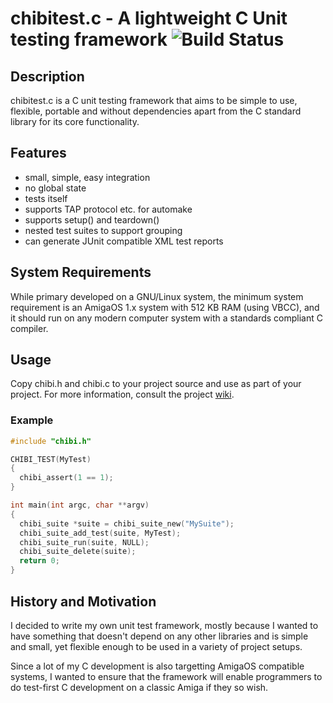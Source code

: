 # chibitest.c - A lightweight C Unit testing framework ![Build Status](https://github.com/weiju/chibi_test/actions/workflows/c-buildandtest.yml/badge.svg)

## Description

chibitest.c is a C unit testing framework that aims to be simple
to use, flexible, portable and without dependencies apart from the C standard
library for its core functionality.

## Features

  * small, simple, easy integration
  * no global state
  * tests itself
  * supports TAP protocol etc. for automake
  * supports setup() and teardown()
  * nested test suites to support grouping
  * can generate JUnit compatible XML test reports

## System Requirements

While primary developed on a GNU/Linux system, the minimum system requirement is
an AmigaOS 1.x system with 512 KB RAM (using VBCC), and it should run on
any modern computer system with a standards compliant C compiler.

## Usage

Copy chibi.h and chibi.c to your project source and use as part of
your project. For more information, consult the project [wiki](https://github.com/weiju/chibi_test/wiki).

### Example

```C
#include "chibi.h"

CHIBI_TEST(MyTest)
{
  chibi_assert(1 == 1);
}

int main(int argc, char **argv)
{
  chibi_suite *suite = chibi_suite_new("MySuite");
  chibi_suite_add_test(suite, MyTest);
  chibi_suite_run(suite, NULL);
  chibi_suite_delete(suite);
  return 0;
}
```

## History and Motivation

I decided to write my own unit test framework, mostly because I wanted
to have something that doesn't depend on any other libraries and is
simple and small, yet flexible enough to be used in a variety of project
setups.

Since a lot of my C development is also targetting AmigaOS compatible systems,
I wanted to ensure that the framework will enable programmers to do
test-first C development on a classic Amiga if they so wish.

